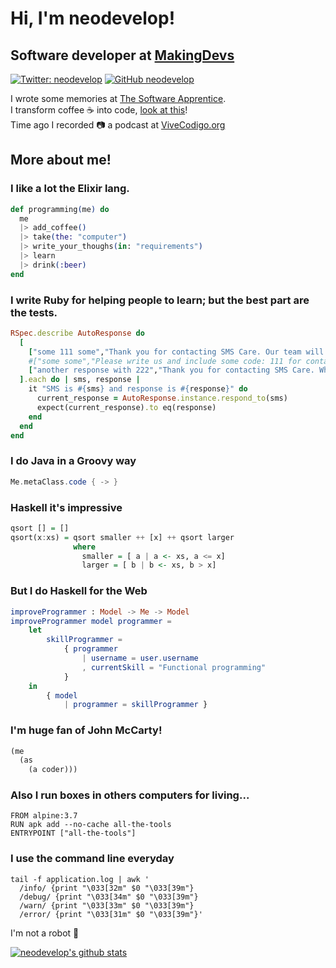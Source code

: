 # Hi, I'm neodevelop!

## Software developer at [MakingDevs](http://makingdevs.com)

[![Twitter: neodevelop](https://img.shields.io/twitter/follow/neodevelop?style=social)](https://twitter.com/neodevelop)
[![GitHub neodevelop](https://img.shields.io/github/followers/neodevelop?label=follow&style=social)](https://github.com/neodevelop)

I wrote some memories at [The Software Apprentice](http://the-software-apprentice.makingdevs.com).     
I transform coffee :coffee: into code, [look at this](http://users.barist.coffee/#profile/neodevelop)!    
Time ago I recorded :camera: a podcast at [ViveCodigo.org](http://vivecodigo.org)

## More about me!

### I like a lot the Elixir lang.

```elixir
def programming(me) do
  me
  |> add_coffee()
  |> take(the: "computer")
  |> write_your_thoughs(in: "requirements")
  |> learn
  |> drink(:beer)
end
```

### I write Ruby for helping people to learn; but the best part are the tests.

```ruby
RSpec.describe AutoResponse do
  [
    ["some 111 some","Thank you for contacting SMS Care. Our team will contact you soon for a free care referral."],
    #["some some","Please write us and include some code: 111 for contact, 222 for meet you better, 333 for mor info"],
    ["another response with 222","Thank you for contacting SMS Care. What is the name and age of your child? end with 221 code"]
  ].each do | sms, response |
    it "SMS is #{sms} and response is #{response}" do
      current_response = AutoResponse.instance.respond_to(sms)
      expect(current_response).to eq(response)
    end
  end
end
```

### I do Java in a Groovy way

```groovy
Me.metaClass.code { -> }
```

### Haskell it's impressive

```haskell
qsort [] = []
qsort(x:xs) = qsort smaller ++ [x] ++ qsort larger
              where
                smaller = [ a | a <- xs, a <= x]
                larger = [ b | b <- xs, b > x]
```

### But I do Haskell for the Web

```elm
improveProgrammer : Model -> Me -> Model
improveProgrammer model programmer =
    let
        skillProgrammer =
            { programmer
                | username = user.username
                , currentSkill = "Functional programming"
            }
    in
        { model
            | programmer = skillProgrammer }
```

### I'm huge fan of John McCarty!

```clojure
(me 
  (as 
    (a coder)))
```

### Also I run boxes in others computers for living...

```docker
FROM alpine:3.7
RUN apk add --no-cache all-the-tools
ENTRYPOINT ["all-the-tools"]
```

### I use the command line everyday

```shell
tail -f application.log | awk '
  /info/ {print "\033[32m" $0 "\033[39m"}
  /debug/ {print "\033[34m" $0 "\033[39m"}
  /warn/ {print "\033[33m" $0 "\033[39m"}
  /error/ {print "\033[31m" $0 "\033[39m"}'
```

I'm not a robot :robot:

[![neodevelop's github stats](https://github-readme-stats.vercel.app/api?username=neodevelop)](https://github.com/anuraghazra/github-readme-stats)
